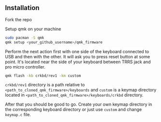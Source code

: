 ## Installation
Fork the repo

Setup qmk on your machine
```bash
sudo pacman -S qmk
qmk setup <your_github_username>/qmk_firmware
```

Perform the next action first with one side of the keyboard connected to USB and then with the other.
It will ask you to press reset button at some point. It's located near the side of your keyboard between TRRS jack and pro micro controller.
```bash
qmk flash -kb crkbd/rev1 -km custom
```

`crkbd/rev1` directory is a path relative to `<path_to_cloned_qmk_firmware>/keyboards` and `custom` is a keymap directory located in `<path_to_cloned_qmk_firmware>/keyboards/crkbd` directory.

After that you should be good to go. Create your own keymap directory in the corresponding keyboard directory or just use `custom` and change `keymap.c` file.
